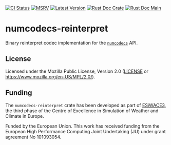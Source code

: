 [![CI Status]][workflow] [![MSRV]][repo] [![Latest Version]][crates.io] [![Rust Doc Crate]][docs.rs] [![Rust Doc Main]][docs]

[CI Status]: https://img.shields.io/github/actions/workflow/status/juntyr/numcodecs-rs/ci.yml?branch=main
[workflow]: https://github.com/juntyr/numcodecs-rs/actions/workflows/ci.yml?query=branch%3Amain

[MSRV]: https://img.shields.io/badge/MSRV-1.76.0-blue
[repo]: https://github.com/juntyr/numcodecs-rs

[Latest Version]: https://img.shields.io/crates/v/numcodecs-reinterpret
[crates.io]: https://crates.io/crates/numcodecs-reinterpret

[Rust Doc Crate]: https://img.shields.io/docsrs/numcodecs-reinterpret
[docs.rs]: https://docs.rs/numcodecs-reinterpret/

[Rust Doc Main]: https://img.shields.io/badge/docs-main-blue
[docs]: https://juntyr.github.io/numcodecs-rs/numcodecs-reinterpret

# numcodecs-reinterpret

Binary reinterpret codec implementation for the [`numcodecs`] API.

[`numcodecs`]: https://docs.rs/numcodecs/0.1/numcodecs/

## License

Licensed under the Mozilla Public License, Version 2.0 ([LICENSE](LICENSE) or https://www.mozilla.org/en-US/MPL/2.0/).

## Funding

The `numcodecs-reinterpret` crate has been developed as part of [ESiWACE3](https://www.esiwace.eu), the third phase of the Centre of Excellence in Simulation of Weather and Climate in Europe.

Funded by the European Union. This work has received funding from the European High Performance Computing Joint Undertaking (JU) under grant agreement No 101093054.

